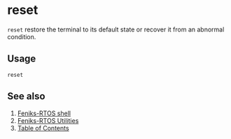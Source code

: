 # reset

`reset` restore the terminal to its default state or recover it from an abnormal condition.

## Usage

```console
reset
```

## See also

1. [Feniks-RTOS shell](../index.md)
2. [Feniks-RTOS Utilities](../../index.md)
3. [Table of Contents](../../../index.md)

